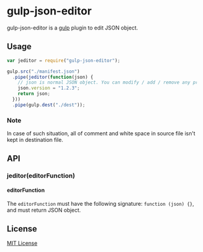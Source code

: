 # gulp-json-editor

gulp-json-editor is a [gulp](https://github.com/wearefractal/gulp) plugin to edit JSON object.

## Usage
```javascript
var jeditor = require("gulp-json-editor");

gulp.src("./manifest.json")
  .pipe(jeditor(function(json) {
    // json is normal JSON object. You can modify / add / remove any properties.
    json.version = "1.2.3";
    return json;
  }))
  .pipe(gulp.dest("./dest"));
```

### Note
In case of such situation, all of comment and white space in source file isn't kept in destination file.

## API
### jeditor(editorFunction)
#### editorFunction
The `editorFunction` must have the following signature: `function (json) {}`, and must return JSON object.

## License
[MIT License](http://en.wikipedia.org/wiki/MIT_License)